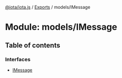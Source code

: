 [@iota/iota.js](../README.md) / [Exports](../modules.md) / models/IMessage

# Module: models/IMessage

## Table of contents

### Interfaces

- [IMessage](../interfaces/models_imessage.imessage.md)
